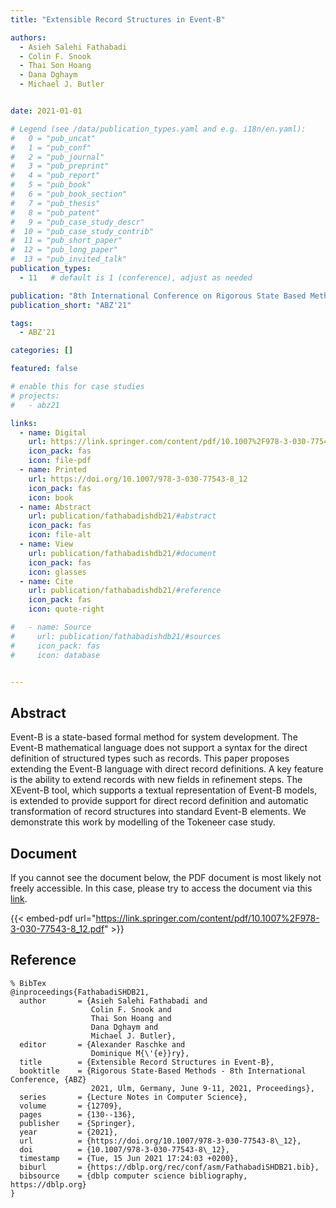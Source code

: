 ```yaml
---
title: "Extensible Record Structures in Event-B"

authors:
  - Asieh Salehi Fathabadi
  - Colin F. Snook
  - Thai Son Hoang
  - Dana Dghaym
  - Michael J. Butler


date: 2021-01-01

# Legend (see /data/publication_types.yaml and e.g. i18n/en.yaml): 
#   0 = "pub_uncat"
#   1 = "pub_conf"
#   2 = "pub_journal"
#   3 = "pub_preprint"
#   4 = "pub_report"
#   5 = "pub_book"
#   6 = "pub_book_section"
#   7 = "pub_thesis"
#   8 = "pub_patent"
#   9 = "pub_case_study_descr"
#  10 = "pub_case_study_contrib"
#  11 = "pub_short_paper"
#  12 = "pub_long_paper"
#  13 = "pub_invited_talk"
publication_types:
  - 11   # default is 1 (conference), adjust as needed

publication: "8th International Conference on Rigorous State Based Methods (ABZ'21)"
publication_short: "ABZ'21"

tags:
  - ABZ'21

categories: []

featured: false

# enable this for case studies
# projects:
#   - abz21

links:
  - name: Digital
    url: https://link.springer.com/content/pdf/10.1007%2F978-3-030-77543-8_12.pdf
    icon_pack: fas
    icon: file-pdf
  - name: Printed
    url: https://doi.org/10.1007/978-3-030-77543-8_12
    icon_pack: fas
    icon: book
  - name: Abstract
    url: publication/fathabadishdb21/#abstract
    icon_pack: fas
    icon: file-alt
  - name: View
    url: publication/fathabadishdb21/#document
    icon_pack: fas
    icon: glasses
  - name: Cite
    url: publication/fathabadishdb21/#reference
    icon_pack: fas
    icon: quote-right

#   - name: Source
#     url: publication/fathabadishdb21/#sources
#     icon_pack: fas
#     icon: database


---
```


## Abstract

Event-B is a state-based formal method for system development. The Event-B mathematical language does not support a syntax for the direct definition of structured types such as records. This paper proposes extending the Event-B language with direct record definitions. A key feature is the ability to extend records with new fields in refinement steps. The XEvent-B tool, which supports a textual representation of Event-B models, is extended to provide support for direct record definition and automatic transformation of record structures into standard Event-B elements. We demonstrate this work by modelling of the Tokeneer case study.

## Document

If you cannot see the document below, the PDF document is most likely not freely accessible. In this case, please try to access the document via this <a href="https://link.springer.com/content/pdf/10.1007%2F978-3-030-77543-8_12.pdf">link</a>.

{{< embed-pdf url="https://link.springer.com/content/pdf/10.1007%2F978-3-030-77543-8_12.pdf" >}}

## Reference

```
% BibTex
@inproceedings{FathabadiSHDB21,
  author       = {Asieh Salehi Fathabadi and
                  Colin F. Snook and
                  Thai Son Hoang and
                  Dana Dghaym and
                  Michael J. Butler},
  editor       = {Alexander Raschke and
                  Dominique M{\'{e}}ry},
  title        = {Extensible Record Structures in Event-B},
  booktitle    = {Rigorous State-Based Methods - 8th International Conference, {ABZ}
                  2021, Ulm, Germany, June 9-11, 2021, Proceedings},
  series       = {Lecture Notes in Computer Science},
  volume       = {12709},
  pages        = {130--136},
  publisher    = {Springer},
  year         = {2021},
  url          = {https://doi.org/10.1007/978-3-030-77543-8\_12},
  doi          = {10.1007/978-3-030-77543-8\_12},
  timestamp    = {Tue, 15 Jun 2021 17:24:03 +0200},
  biburl       = {https://dblp.org/rec/conf/asm/FathabadiSHDB21.bib},
  bibsource    = {dblp computer science bibliography, https://dblp.org}
}


```

<!-- # add information for case study papers (if available)
## Sources

- **Used formal method:**
  [ASM](/method/asm)
- **Resources and tools:**
  Asmeta

For more information, please contact the <a href ="mailto:silvia.bonfanti@unibg.it;arcaini@nii.ac.jp;angelo.gargantini@unibg.it;scandurra@unibg.it;elvinia.riccobene@unimi.it">authors</a>-->

